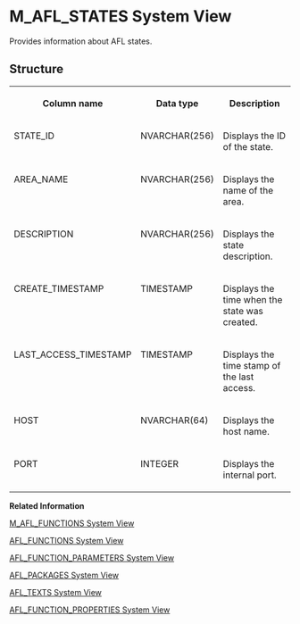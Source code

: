 <!-- loio3769f7f1d32d4ec599c49389a944db3e -->

# M\_AFL\_STATES System View

Provides information about AFL states.



## Structure


<table>
<tr>
<th valign="top">

Column name

</th>
<th valign="top">

Data type

</th>
<th valign="top">

Description

</th>
</tr>
<tr>
<td valign="top">

STATE\_ID

</td>
<td valign="top">

NVARCHAR\(256\)

</td>
<td valign="top">

Displays the ID of the state.

</td>
</tr>
<tr>
<td valign="top">

AREA\_NAME

</td>
<td valign="top">

NVARCHAR\(256\)

</td>
<td valign="top">

Displays the name of the area.

</td>
</tr>
<tr>
<td valign="top">

DESCRIPTION

</td>
<td valign="top">

NVARCHAR\(256\)

</td>
<td valign="top">

Displays the state description.

</td>
</tr>
<tr>
<td valign="top">

CREATE\_TIMESTAMP

</td>
<td valign="top">

TIMESTAMP

</td>
<td valign="top">

Displays the time when the state was created.

</td>
</tr>
<tr>
<td valign="top">

LAST\_ACCESS\_TIMESTAMP

</td>
<td valign="top">

TIMESTAMP

</td>
<td valign="top">

Displays the time stamp of the last access.

</td>
</tr>
<tr>
<td valign="top">

HOST

</td>
<td valign="top">

NVARCHAR\(64\)

</td>
<td valign="top">

Displays the host name.

</td>
</tr>
<tr>
<td valign="top">

PORT

</td>
<td valign="top">

INTEGER

</td>
<td valign="top">

Displays the internal port.

</td>
</tr>
</table>

**Related Information**  


[M\_AFL\_FUNCTIONS System View](m-afl-functions-system-view-654db9b.md "Provides application function execution information.")

[AFL\_FUNCTIONS System View](../021-System-Views/afl-functions-system-view-209d7b2.md "Provides information about available AFL functions.")

[AFL\_FUNCTION\_PARAMETERS System View](../021-System-Views/afl-function-parameters-system-view-d1fce26.md "Provides information about parameters of AFL functions.")

[AFL\_PACKAGES System View](../021-System-Views/afl-packages-system-view-209dae2.md "Provides information about available AFL packages.")

[AFL\_TEXTS System View](../021-System-Views/afl-texts-system-view-d1fd8aa.md "Provides information about available AFL texts.")

[AFL\_FUNCTION\_PROPERTIES System View](../021-System-Views/afl-function-properties-system-view-209d4b7.md "Provides information about available AFL function properties.")

